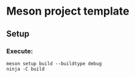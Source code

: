# Meson project template

## Setup

### Execute:
```
meson setup build --buildtype debug
ninja -C build
```
